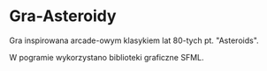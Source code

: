 # Gra-Asteroidy
Gra inspirowana arcade-owym klasykiem lat 80-tych pt. "Asteroids".

W pogramie wykorzystano biblioteki graficzne SFML.
